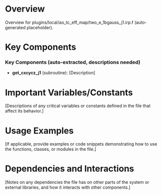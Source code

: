 # Overview

Overview for plugins/local/ao_tc_eff_map/two_e_1bgauss_j1.irp.f (auto-generated placeholder).

# Key Components

### Key Components (auto-extracted, descriptions needed)
- **get_cxcycz_j1** (subroutine): [Description]

# Important Variables/Constants

[Descriptions of any critical variables or constants defined in the file that affect its behavior.]

# Usage Examples

[If applicable, provide examples or code snippets demonstrating how to use the functions, classes, or modules in the file.]

# Dependencies and Interactions

[Notes on any dependencies the file has on other parts of the system or external libraries, and how it interacts with other components.]
